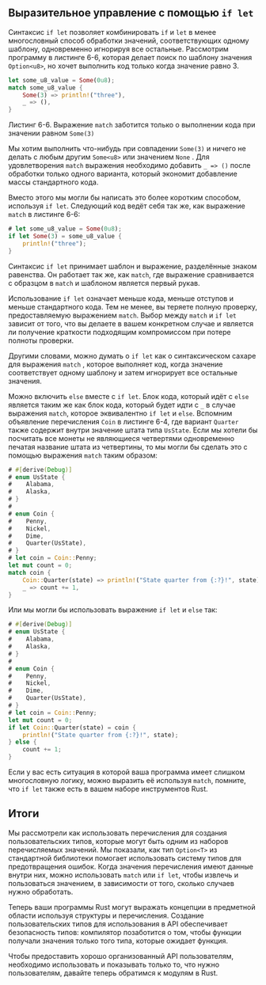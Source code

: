 ## Выразительное управление с помощью `if let`

Синтаксис `if let` позволяет комбинировать `if` и `let` в менее многословный способ обработки значений, соответствующих одному шаблону, одновременно игнорируя все остальные. Рассмотрим программу в листинге 6-6, которая делает поиск по шаблону значения `Option<u8>`, но хочет выполнить код только когда значение равно 3.

```rust
let some_u8_value = Some(0u8);
match some_u8_value {
    Some(3) => println!("three"),
    _ => (),
}
```

<span class="caption">Листинг 6-6. Выражение <code>match</code> заботится только о выполнении кода при значении равном <code>Some(3)</code></span>

Мы хотим выполнить что-нибудь при совпадении `Some(3)` и ничего не делать с любым другим `Some<u8>` или значением `None` . Для удовлетворения `match` выражения необходимо добавить `_ => ()` после обработки только одного варианта, который экономит добавление массы стандартного кода.

Вместо этого мы могли бы написать это более коротким способом, используя `if let`. Следующий код ведёт себя так же, как выражение `match` в листинге 6-6:

```rust
# let some_u8_value = Some(0u8);
if let Some(3) = some_u8_value {
    println!("three");
}
```

Синтаксис `if let` принимает шаблон и выражение, разделённые знаком равенства. Он работает так же, как `match`, где выражение сравнивается с образцом в `match` и шаблоном является первый рукав.

Использование `if let` означает меньше кода, меньше отступов и меньше стандартного кода. Тем не менее, вы теряете полную проверку, предоставляемую выражением `match`. Выбор между `match` и `if let` зависит от того, что вы делаете в вашем конкретном случае и является ли получение краткости подходящим компромиссом при потере полноты проверки.

Другими словами, можно думать о `if let` как о синтаксическом сахаре для выражения `match` , которое выполняет код, когда значение соответствует одному шаблону и затем игнорирует все остальные значения.

Можно включить `else` вместе с `if let`. Блок кода, который идёт с `else` является таким же как блок кода, который будет идти с `_` в случае выражения `match`, которое эквивалентно `if let` и `else`. Вспомним объявление перечисления `Coin` в листинге 6-4, где вариант `Quarter` также содержит внутри значение штата типа `UsState`. Если мы хотели бы посчитать все монеты не являющиеся четвертями одновременно печатая название штата из четвертины, то мы могли бы сделать это с помощью выражения `match` таким образом:

```rust
# #[derive(Debug)]
# enum UsState {
#    Alabama,
#    Alaska,
# }
#
# enum Coin {
#    Penny,
#    Nickel,
#    Dime,
#    Quarter(UsState),
# }
# let coin = Coin::Penny;
let mut count = 0;
match coin {
    Coin::Quarter(state) => println!("State quarter from {:?}!", state),
    _ => count += 1,
}
```

Или мы могли бы использовать выражение `if let` и `else` так:

```rust
# #[derive(Debug)]
# enum UsState {
#    Alabama,
#    Alaska,
# }
#
# enum Coin {
#    Penny,
#    Nickel,
#    Dime,
#    Quarter(UsState),
# }
# let coin = Coin::Penny;
let mut count = 0;
if let Coin::Quarter(state) = coin {
    println!("State quarter from {:?}!", state);
} else {
    count += 1;
}
```

Если у вас есть ситуация в которой ваша программа имеет слишком многословную логику, можно выразить её используя  `match`, помните, что `if let` также есть в вашем наборе инструментов Rust.

## Итоги

Мы рассмотрели как использовать перечисления для создания пользовательских типов, которые могут быть одним из наборов перечисляемых значений. Мы показали, как тип `Option<T>` из стандартной библиотеки помогает использовать систему типов для предотвращения ошибок. Когда значения перечисления имеют данные внутри них, можно использовать `match` или `if let`, чтобы извлечь и пользоваться значением, в зависимости от того, сколько случаев нужно обработать.

Теперь ваши программы Rust могут выражать концепции в предметной области используя структуры и перечисления. Создание пользовательских типов для использования в API обеспечивает безопасность типов: компилятор позаботится о том, чтобы функции получали значения только того типа, которые ожидает функция.

Чтобы предоставить хорошо организованный API пользователям, необходимо использовать и показывать только то, что нужно пользователям, давайте теперь обратимся к модулям в Rust.
